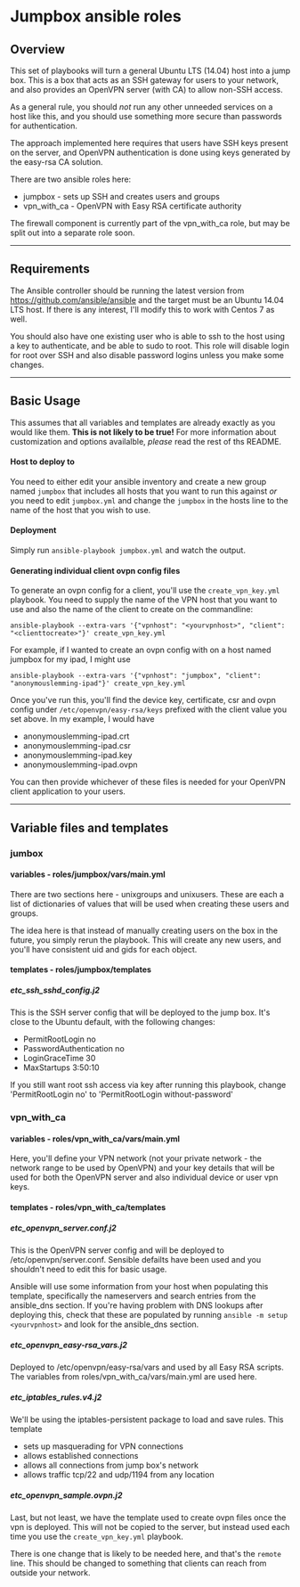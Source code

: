 # Jumpbox ansible roles

## Overview

This set of playbooks will turn a general Ubuntu LTS (14.04) host into a jump box. This is a box that acts as an SSH gateway for users to your network, and also provides an OpenVPN server (with CA) to allow non-SSH access. 

As a general rule, you should *not* run any other unneeded services on a host like this, and you should use something more secure than passwords for authentication.

The approach implemented here requires that users have SSH keys present on the server, and OpenVPN authentication is done using keys generated by the easy-rsa CA solution.

There are two ansible roles here:

   * jumpbox - sets up SSH and creates users and groups
   * vpn_with_ca - OpenVPN with Easy RSA certificate authority
   
The firewall component is currently part of the vpn_with_ca role, but may be split out into a separate role soon.

---

## Requirements
The Ansible controller should be running the latest version from https://github.com/ansible/ansible and the target must be an Ubuntu 14.04 LTS host. If there is any interest, I'll modify this to work with Centos 7 as well.

You should also have one existing user who is able to ssh to the host using a key to authenticate, and be able to sudo to root. This role will disable login for root over SSH and also disable password logins unless you make some changes.

---

## Basic Usage
This assumes that all variables and templates are already exactly as you would like them. **This is not likely to be true!** For more information about customization and options availalble, *please* read the rest of ths README. 

#### Host to deploy to 
You need to either edit your ansible inventory and create a new group named `jumpbox` that includes all hosts that you want to run this against *or* you need to edit `jumpbox.yml` and change the `jumpbox` in the hosts line to the name of the host that you wish to use.

#### Deployment
Simply run `ansible-playbook jumpbox.yml` and watch the output. 

#### Generating individual client ovpn config files
To generate an ovpn config for a client, you'll use the `create_vpn_key.yml` playbook. You need to supply the name of the VPN host that you want to use and also the name of the client to create on the commandline:

```ansible-playbook --extra-vars '{"vpnhost": "<yourvpnhost>", "client": "<clienttocreate>"}' create_vpn_key.yml```

For example, if I wanted to create an ovpn config with on a host named jumpbox for my ipad, I might use 

```ansible-playbook --extra-vars '{"vpnhost": "jumpbox", "client": "anonymouslemming-ipad"}' create_vpn_key.yml```

Once you've run this, you'll find the device key, certificate, csr and ovpn config under `/etc/openvpn/easy-rsa/keys` prefixed with the client value you set above. In my example, I would have 
   * anonymouslemming-ipad.crt
   * anonymouslemming-ipad.csr
   * anonymouslemming-ipad.key
   * anonymouslemming-ipad.ovpn

You can then provide whichever of these files is needed for your OpenVPN client application to your users.

---

## Variable files and templates 
### jumbox
#### variables - roles/jumpbox/vars/main.yml
There are two sections here - unixgroups and unixusers. These are each a list of dictionaries of values that will be used when creating these users and groups.

The idea here is that instead of manually creating users on the box in the future, you simply rerun the playbook. This will create any new users, and you'll have consistent uid and gids for each object.

#### templates - roles/jumpbox/templates
##### etc_ssh_sshd_config.j2
This is the SSH server config that will be deployed to the jump box. It's close to the Ubuntu default, with the following changes:
   * PermitRootLogin no
   * PasswordAuthentication no
   * LoginGraceTime 30
   * MaxStartups 3:50:10
   
If you still want root ssh access via key after running this playbook, change 'PermitRootLogin no' to 'PermitRootLogin without-password'

### vpn_with_ca
#### variables - roles/vpn_with_ca/vars/main.yml
Here, you'll define your VPN network (not your private network - the network range to be used by OpenVPN) and your key details that will be used for both the OpenVPN server and also individual device or user vpn keys. 

#### templates - roles/vpn_with_ca/templates
##### etc_openvpn_server.conf.j2
This is the OpenVPN server config and will be deployed to /etc/openvpn/server.conf. Sensible defailts have been used and you shouldn't need to edit this for basic usage. 

Ansible will use some information from your host when populating this template, specifically the nameservers and search entries from the ansible_dns section. If you're having problem with DNS lookups after deploying this, check that these are populated by running `ansible -m setup <yourvpnhost>` and look for the ansible_dns section.
	
##### etc_openvpn_easy-rsa_vars.j2
Deployed to /etc/openvpn/easy-rsa/vars and used by all Easy RSA scripts. The variables from roles/vpn_with_ca/vars/main.yml are used here.

##### etc_iptables_rules.v4.j2
We'll be using the iptables-persistent package to load and save rules. This template 
   * sets up masquerading for VPN connections
   * allows established connections 
   * allows all connections from jump box's network 
   * allows traffic tcp/22 and udp/1194 from any location
   
##### etc_openvpn_sample.ovpn.j2
Last, but not least, we have the template used to create ovpn files once the vpn is deployed. This will not be copied to the server, but instead used each time you use the `create_vpn_key.yml` playbook. 

There is one change that is likely to be needed here, and that's the `remote` line. This should be changed to something that clients can reach from outside your network. 





